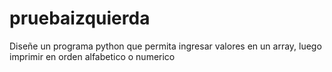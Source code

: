 pruebaizquierda
===============

Diseñe un programa python que permita ingresar valores en un array, luego imprimir en orden alfabetico o numerico
